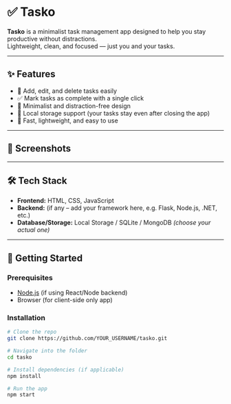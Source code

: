 # ✅ Tasko

**Tasko** is a minimalist task management app designed to help you stay productive without distractions.  
Lightweight, clean, and focused — just you and your tasks.

---

## ✨ Features
- 📝 Add, edit, and delete tasks easily  
- ✅ Mark tasks as complete with a single click  
- 🎯 Minimalist and distraction-free design  
- 💾 Local storage support (your tasks stay even after closing the app)  
- 🚀 Fast, lightweight, and easy to use  

---

## 📸 Screenshots
<!-- *(Add your screenshots here!)*   -->
<!-- Example:   -->
<!-- <img src="assets/screenshot1.png" width="600" alt="Tasko Screenshot"> -->

---

## 🛠️ Tech Stack
- **Frontend:** HTML, CSS, JavaScript  
- **Backend:** (if any – add your framework here, e.g. Flask, Node.js, .NET, etc.)  
- **Database/Storage:** Local Storage / SQLite / MongoDB *(choose your actual one)*  

---

## 🚀 Getting Started

### Prerequisites
- [Node.js](https://nodejs.org/) (if using React/Node backend)  
- Browser (for client-side only app)

### Installation
```bash
# Clone the repo
git clone https://github.com/YOUR_USERNAME/tasko.git

# Navigate into the folder
cd tasko

# Install dependencies (if applicable)
npm install

# Run the app
npm start

